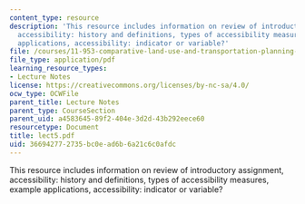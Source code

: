 ```yaml
---
content_type: resource
description: 'This resource includes information on review of introductory assignment,
  accessibility: history and definitions, types of accessibility measures, example
  applications, accessibility: indicator or variable?'
file: /courses/11-953-comparative-land-use-and-transportation-planning-spring-2006/366942772735bc0ead6b6a21c6c0afdc_lect5.pdf
file_type: application/pdf
learning_resource_types:
- Lecture Notes
license: https://creativecommons.org/licenses/by-nc-sa/4.0/
ocw_type: OCWFile
parent_title: Lecture Notes
parent_type: CourseSection
parent_uid: a4583645-89f2-404e-3d2d-43b292eece60
resourcetype: Document
title: lect5.pdf
uid: 36694277-2735-bc0e-ad6b-6a21c6c0afdc
---
```

This resource includes information on review of introductory assignment, accessibility: history and definitions, types of accessibility measures, example applications, accessibility: indicator or variable?
